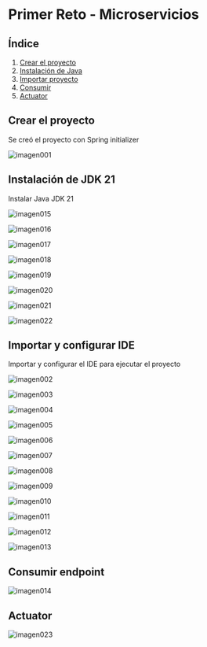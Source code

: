 # Primer Reto - Microservicios

## Índice

1. [Crear el proyecto](#Crear-el-proyecto)
2. [Instalación de Java](#Instalación-de-JDK-21)
3. [Importar proyecto](#Importar-y-configurar-IDE)
4. [Consumir](#Consumir-endpoint)
5. [Actuator](#Actuator)

## Crear el proyecto

Se creó el proyecto con Spring initializer

![imagen001](src/main/resources/static/images/Imagen001.png)

## Instalación de JDK 21

Instalar Java JDK 21

![imagen015](src/main/resources/static/images/Imagen015.png)

![imagen016](src/main/resources/static/images/Imagen016.png)

![imagen017](src/main/resources/static/images/Imagen017.png)

![imagen018](src/main/resources/static/images/Imagen018.png)

![imagen019](src/main/resources/static/images/Imagen019.png)

![imagen020](src/main/resources/static/images/Imagen020.png)

![imagen021](src/main/resources/static/images/Imagen021.png)

![imagen022](src/main/resources/static/images/Imagen022.png)

## Importar y configurar IDE

Importar y configurar el IDE para ejecutar el proyecto

![imagen002](src/main/resources/static/images/Imagen002.png)

![imagen003](src/main/resources/static/images/Imagen003.png)

![imagen004](src/main/resources/static/images/Imagen004.png)

![imagen005](src/main/resources/static/images/Imagen005.png)

![imagen006](src/main/resources/static/images/Imagen006.png)

![imagen007](src/main/resources/static/images/Imagen007.png)

![imagen008](src/main/resources/static/images/Imagen008.png)

![imagen009](src/main/resources/static/images/Imagen009.png)

![imagen010](src/main/resources/static/images/Imagen010.png)

![imagen011](src/main/resources/static/images/Imagen011.png)

![imagen012](src/main/resources/static/images/Imagen012.png)

![imagen013](src/main/resources/static/images/Imagen013.png)

## Consumir endpoint

![imagen014](src/main/resources/static/images/Imagen014.png)

## Actuator

![imagen023](src/main/resources/static/images/Imagen023.png)
